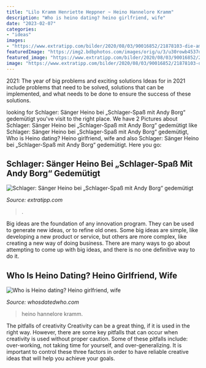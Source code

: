 ```yaml
---
title: "Lilo Kramm Henriette Heppner ~ Heino Hannelore Kramm"
description: "Who is heino dating? heino girlfriend, wife"
date: "2023-02-07"
categories:
- "ideas"
images:
- "https://www.extratipp.com/bilder/2020/08/03/90016852/21878103-die-amigos-andy-borg-medley-von-freddy-quinn-weinfass-schlager-2rB7oG1F9C70.jpg"
featuredImage: "https://img2.bdbphotos.com/images/orig/u/3/u30rowb4537d35dw.jpg?skj2io4l"
featured_image: "https://www.extratipp.com/bilder/2020/08/03/90016852/21878103-die-amigos-andy-borg-medley-von-freddy-quinn-weinfass-schlager-2rB7oG1F9C70.jpg"
image: "https://www.extratipp.com/bilder/2020/08/03/90016852/21878103-die-amigos-andy-borg-medley-von-freddy-quinn-weinfass-schlager-2rB7oG1F9C70.jpg"
---
```



2021: The year of big problems and exciting solutions
Ideas for in 2021 include problems that need to be solved, solutions that can be implemented, and what needs to be done to ensure the success of these solutions.

	

		
looking for Schlager: Sänger Heino bei „Schlager-Spaß mit Andy Borg“ gedemütigt you've visit to the right place. We have 2 Pictures about Schlager: Sänger Heino bei „Schlager-Spaß mit Andy Borg“ gedemütigt like Schlager: Sänger Heino bei „Schlager-Spaß mit Andy Borg“ gedemütigt, Who is Heino dating? Heino girlfriend, wife and also Schlager: Sänger Heino bei „Schlager-Spaß mit Andy Borg“ gedemütigt. Here you go:
		
    
## Schlager: Sänger Heino Bei „Schlager-Spaß Mit Andy Borg“ Gedemütigt

<img loading=lazy src="https://www.extratipp.com/bilder/2020/08/03/90016852/21878103-die-amigos-andy-borg-medley-von-freddy-quinn-weinfass-schlager-2rB7oG1F9C70.jpg" onerror="this.onerror=null;this.src='https://tse4.mm.bing.net/th?id=OIP.6pn_KV3pmUONeKHKY3eFXwHaEK&amp;pid=15.1';" alt="Schlager: Sänger Heino bei „Schlager-Spaß mit Andy Borg“ gedemütigt">

_Source: extratipp.com_

>. 

	

Big ideas are the foundation of any innovation program. They can be used to generate new ideas, or to refine old ones. Some big ideas are simple, like developing a new product or service, but others are more complex, like creating a new way of doing business. There are many ways to go about attempting to come up with big ideas, and there is no one definitive way to do it.

    
## Who Is Heino Dating? Heino Girlfriend, Wife

<img loading=lazy src="https://img2.bdbphotos.com/images/orig/u/3/u30rowb4537d35dw.jpg?skj2io4l" onerror="this.onerror=null;this.src='https://tse2.mm.bing.net/th?id=OIP.JrwmcA4nEfdv2AO4crT78QAAAA&amp;pid=15.1';" alt="Who is Heino dating? Heino girlfriend, wife">

_Source: whosdatedwho.com_

>heino hannelore kramm. 

	

The pitfalls of creativity
Creativity can be a great thing, if it is used in the right way. However, there are some key pitfalls that can occur when creativity is used without proper caution. Some of these pitfalls include: over-working, not taking time for yourself, and over-generalizing. It is important to control these three factors in order to have reliable creative ideas that will help you achieve your goals.

